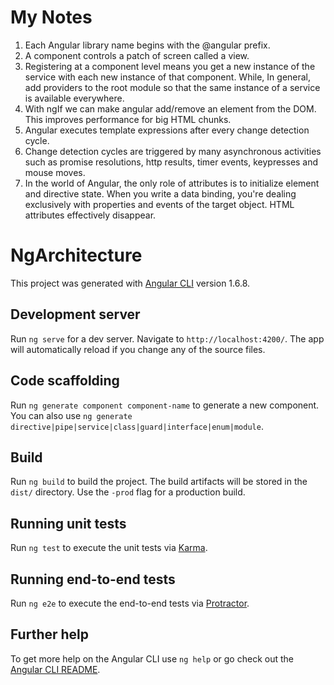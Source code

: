 # My Notes

1. Each Angular library name begins with the @angular prefix.
2. A component controls a patch of screen called a view.
3. Registering at a component level means you get a new instance of the service with each new instance of that component. While, In general, add providers to the root module so that the same instance of a service is available everywhere.
4. With ngIf we can make angular add/remove an element from the DOM. This improves performance for big HTML chunks.
5. Angular executes template expressions after every change detection cycle.
6. Change detection cycles are triggered by many asynchronous activities such as promise resolutions, http results, timer events, keypresses and mouse moves.
7. In the world of Angular, the only role of attributes is to initialize element and directive state. When you write a data binding, you're dealing exclusively with properties and events of the target object. HTML attributes effectively disappear.

# NgArchitecture

This project was generated with [Angular CLI](https://github.com/angular/angular-cli) version 1.6.8.

## Development server

Run `ng serve` for a dev server. Navigate to `http://localhost:4200/`. The app will automatically reload if you change any of the source files.

## Code scaffolding

Run `ng generate component component-name` to generate a new component. You can also use `ng generate directive|pipe|service|class|guard|interface|enum|module`.

## Build

Run `ng build` to build the project. The build artifacts will be stored in the `dist/` directory. Use the `-prod` flag for a production build.

## Running unit tests

Run `ng test` to execute the unit tests via [Karma](https://karma-runner.github.io).

## Running end-to-end tests

Run `ng e2e` to execute the end-to-end tests via [Protractor](http://www.protractortest.org/).

## Further help

To get more help on the Angular CLI use `ng help` or go check out the [Angular CLI README](https://github.com/angular/angular-cli/blob/master/README.md).
